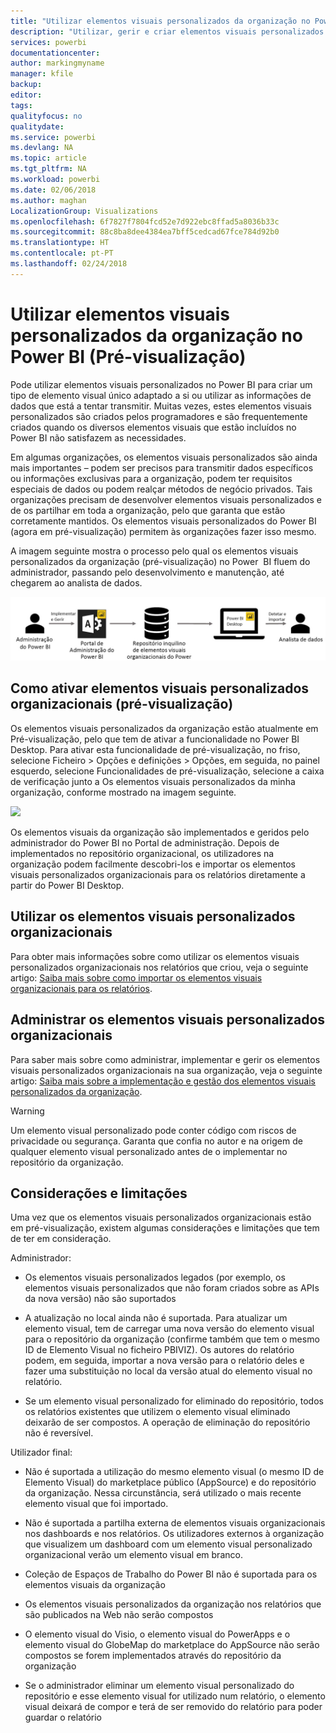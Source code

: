 ```yaml
---
title: "Utilizar elementos visuais personalizados da organização no Power BI"
description: "Utilizar, gerir e criar elementos visuais personalizados organizacionais no Power BI"
services: powerbi
documentationcenter: 
author: markingmyname
manager: kfile
backup: 
editor: 
tags: 
qualityfocus: no
qualitydate: 
ms.service: powerbi
ms.devlang: NA
ms.topic: article
ms.tgt_pltfrm: NA
ms.workload: powerbi
ms.date: 02/06/2018
ms.author: maghan
LocalizationGroup: Visualizations
ms.openlocfilehash: 6f7827f7804fcd52e7d922ebc8ffad5a8036b33c
ms.sourcegitcommit: 88c8ba8dee4384ea7bff5cedcad67fce784d92b0
ms.translationtype: HT
ms.contentlocale: pt-PT
ms.lasthandoff: 02/24/2018
---
```

# <a name="using-organization-custom-visuals-in-power-bi-preview"></a>Utilizar elementos visuais personalizados da organização no Power BI (Pré-visualização)

Pode utilizar elementos visuais personalizados no Power BI para criar um tipo de elemento visual único adaptado a si ou utilizar as informações de dados que está a tentar transmitir. Muitas vezes, estes elementos visuais personalizados são criados pelos programadores e são frequentemente criados quando os diversos elementos visuais que estão incluídos no Power BI não satisfazem as necessidades. 

Em algumas organizações, os elementos visuais personalizados são ainda mais importantes – podem ser precisos para transmitir dados específicos ou informações exclusivas para a organização, podem ter requisitos especiais de dados ou podem realçar métodos de negócio privados. Tais organizações precisam de desenvolver elementos visuais personalizados e de os partilhar em toda a organização, pelo que garanta que estão corretamente mantidos. Os elementos visuais personalizados do Power BI (agora em pré-visualização) permitem às organizações fazer isso mesmo. 

A imagem seguinte mostra o processo pelo qual os elementos visuais personalizados da organização (pré-visualização) no Power  BI fluem do administrador, passando pelo desenvolvimento e manutenção, até chegarem ao analista de dados.

![](media/power-bi-custom-visuals-organizational/custom-visual-org-01.jpg)

## <a name="how-to-enable-organizational-custom-visuals-preview"></a>Como ativar elementos visuais personalizados organizacionais (pré-visualização)

Os elementos visuais personalizados da organização estão atualmente em Pré-visualização, pelo que tem de ativar a funcionalidade no Power BI Desktop. Para ativar esta funcionalidade de pré-visualização, no friso, selecione Ficheiro > Opções e definições > Opções, em seguida, no painel esquerdo, selecione Funcionalidades de pré-visualização, selecione a caixa de verificação junto a Os elementos visuais personalizados da minha organização, conforme mostrado na imagem seguinte.

![](media/power-bi-custom-visuals-organizational/custom-visual-org-02.jpg)

Os elementos visuais da organização são implementados e geridos pelo administrador do Power BI no Portal de administração. Depois de implementados no repositório organizacional, os utilizadores na organização podem facilmente descobri-los e importar os elementos visuais personalizados organizacionais para os relatórios diretamente a partir do Power BI Desktop.

## <a name="using-organizational-custom-visuals"></a>Utilizar os elementos visuais personalizados organizacionais

Para obter mais informações sobre como utilizar os elementos visuais personalizados organizacionais nos relatórios que criou, veja o seguinte artigo: [Saiba mais sobre como importar os elementos visuais organizacionais para os relatórios](power-bi-custom-visuals.md).
 
## <a name="administering-organizational-custom-visuals"></a>Administrar os elementos visuais personalizados organizacionais

Para saber mais sobre como administrar, implementar e gerir os elementos visuais personalizados organizacionais na sua organização, veja o seguinte artigo: [Saiba mais sobre a implementação e gestão dos elementos visuais personalizados da organização](https://go.microsoft.com/fwlink/?linkid=866790).

> [!WARNING]
> Um elemento visual personalizado pode conter código com riscos de privacidade ou segurança. Garanta que confia no autor e na origem de qualquer elemento visual personalizado antes de o implementar no repositório da organização. 
> 

## <a name="considerations-and-limitations"></a>Considerações e limitações
 
Uma vez que os elementos visuais personalizados organizacionais estão em pré-visualização, existem algumas considerações e limitações que tem de ter em consideração.
 
Administrador:

* Os elementos visuais personalizados legados (por exemplo, os elementos visuais personalizados que não foram criados sobre as APIs da nova versão) não são suportados

* A atualização no local ainda não é suportada. Para atualizar um elemento visual, tem de carregar uma nova versão do elemento visual para o repositório da organização (confirme também que tem o mesmo ID de Elemento Visual no ficheiro PBIVIZ). Os autores do relatório podem, em seguida, importar a nova versão para o relatório deles e fazer uma substituição no local da versão atual do elemento visual no relatório.

* Se um elemento visual personalizado for eliminado do repositório, todos os relatórios existentes que utilizem o elemento visual eliminado deixarão de ser compostos. A operação de eliminação do repositório não é reversível.
 
Utilizador final:

* Não é suportada a utilização do mesmo elemento visual (o mesmo ID de Elemento Visual) do marketplace público (AppSource) e do repositório da organização. Nessa circunstância, será utilizado o mais recente elemento visual que foi importado.

* Não é suportada a partilha externa de elementos visuais organizacionais nos dashboards e nos relatórios. Os utilizadores externos à organização que visualizem um dashboard com um elemento visual personalizado organizacional verão um elemento visual em branco. 

* Coleção de Espaços de Trabalho do Power BI não é suportada para os elementos visuais da organização

* Os elementos visuais personalizados da organização nos relatórios que são publicados na Web não serão compostos

* O elemento visual do Visio, o elemento visual do PowerApps e o elemento visual do GlobeMap do marketplace do AppSource não serão compostos se forem implementados através do repositório da organização

* Se o administrador eliminar um elemento visual personalizado do repositório e esse elemento visual for utilizado num relatório, o elemento visual deixará de compor e terá de ser removido do relatório para poder guardar o relatório